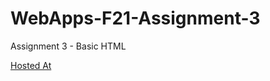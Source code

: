 # WebApps-F21-Assignment-3
Assignment 3 - Basic HTML

[Hosted At](https://44-563-webapps-f21.github.io/webapps-f21-assignment-3-Asiddhartha)